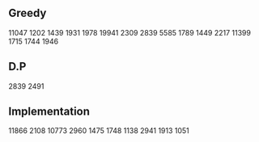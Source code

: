 ## Greedy
11047 1202 1439 1931 1978 19941 2309 2839 5585 1789 1449 2217 11399 1715 1744 1946

## D.P
2839 2491

## Implementation
11866 2108 10773 2960 1475 1748 1138 2941 1913 1051